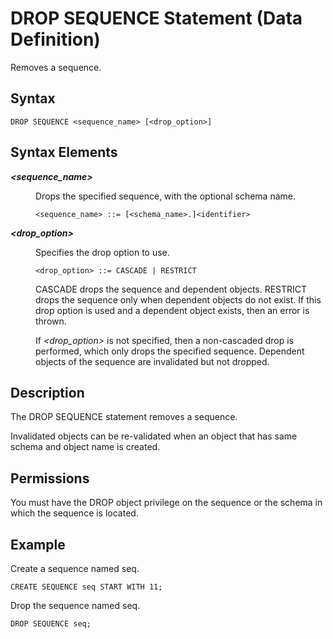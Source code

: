 <!-- loio20d7a85b751910149482f673a4789209 -->

# DROP SEQUENCE Statement \(Data Definition\)

Removes a sequence.



<a name="loio20d7a85b751910149482f673a4789209__sql_drop_sequence_1sql_drop_sequence_syntax"/>

## Syntax

```
DROP SEQUENCE <sequence_name> [<drop_option>]
```



<a name="loio20d7a85b751910149482f673a4789209__sql_drop_sequence_1sql_drop_sequence_syntax_elements"/>

## Syntax Elements


<dl>
<dt><b>

*<sequence\_name\>*

</b></dt>
<dd>

Drops the specified sequence, with the optional schema name.

```
<sequence_name> ::= [<schema_name>.]<identifier>
```



</dd><dt><b>

*<drop\_option\>*

</b></dt>
<dd>

Specifies the drop option to use.

```
<drop_option> ::= CASCADE | RESTRICT
```

CASCADE drops the sequence and dependent objects. RESTRICT drops the sequence only when dependent objects do not exist. If this drop option is used and a dependent object exists, then an error is thrown.

If *<drop\_option\>* is not specified, then a non-cascaded drop is performed, which only drops the specified sequence. Dependent objects of the sequence are invalidated but not dropped.



</dd>
</dl>



<a name="loio20d7a85b751910149482f673a4789209__sql_drop_sequence_1sql_drop_sequence_description"/>

## Description

The DROP SEQUENCE statement removes a sequence.

Invalidated objects can be re-validated when an object that has same schema and object name is created.



<a name="loio20d7a85b751910149482f673a4789209__section_o1k_1xq_xrb"/>

## Permissions

You must have the DROP object privilege on the sequence or the schema in which the sequence is located.



<a name="loio20d7a85b751910149482f673a4789209__sql_drop_sequence_1sql_drop_sequence_examples"/>

## Example

Create a sequence named seq.

```
CREATE SEQUENCE seq START WITH 11;
```

Drop the sequence named seq.

```
DROP SEQUENCE seq;
```

